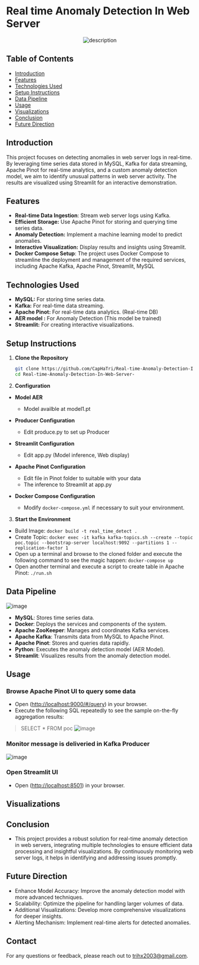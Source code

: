 # Real time Anomaly Detection In Web Server

<p align="center">
  <img src="https://github.com/user-attachments/assets/5ccede93-c275-4e7a-892f-95b7a617223b" alt="description" />
</p>

## Table of Contents

- [Introduction](#introduction)
- [Features](#features)
- [Technologies Used](#technologies-used)
- [Setup Instructions](#setup-instructions)
- [Data Pipeline](#data-pipeline)
- [Usage](#usage)
- [Visualizations](#visualizations)
- [Conclusion](#concly)
- [Future Direction](#Future_Direction)

## Introduction
This project focuses on detecting anomalies in web server logs in real-time. By leveraging time series data stored in MySQL, Kafka for data streaming, Apache Pinot for real-time analytics, and a custom anomaly detection model, we aim to identify unusual patterns in web server activity. The results are visualized using Streamlit for an interactive demonstration.
## Features
- **Real-time Data Ingestion**: Stream web server logs using Kafka.
- **Efficient Storage:** Use Apache Pinot for storing and querying time series data.
- **Anomaly Detection:** Implement a machine learning model to predict anomalies.
- **Interactive Visualization:** Display results and insights using Streamlit.
- **Docker Compose Setup**: The project uses Docker Compose to streamline the deployment and management of the required services, including Apache Kafka, Apache Pinot, Streamlit, MySQL
## Technologies Used
- **MySQL:** For storing time series data.
- **Kafka:** For real-time data streaming.
- **Apache Pinot:** For real-time data analytics. (Real-time DB)
- **AER model :** For Anomaly Detection (This model be trained)
- **Streamlit:** For creating interactive visualizations.
## Setup Instructions
1. **Clone the Repository**

   ```bash
   git clone https://github.com/CapHaTri/Real-time-Anomaly-Detection-In-Web-Server-.git
   cd Real-time-Anomaly-Detection-In-Web-Server-
2. **Configuration**

- **Model AER**

  - Model availble at model1.pt

- **Producer Configuration**

  - Edit produce.py to set up Producer
- **Streamlit Configuration**
  - Edit app.py (Model inference, Web display)
- **Apache Pinot Configuration**
  - Edit file in Pinot folder to suitable with your data
  - The inference to Streamlit at app.py
- **Docker Compose Configuration**

  - Modify `docker-compose.yml` if necessary to suit your environment.

3.  **Start the Environment**
- Build Image: 
  `docker build -t real_time_detect .`
- Create Topic:
  `docker exec -it kafka kafka-topics.sh --create --topic poc.topic --bootstrap-server localhost:9092 --partitions 1 --replication-factor 1`
- Open up a terminal and browse to the cloned folder and execute the following command to see the magic happen:
  `docker-compose up`
- Open another terminal and execute a script to create table in Apache Pinot:
  `./run.sh`
## Data Pipeline
![image](https://github.com/user-attachments/assets/e698d8dd-0b4b-48cd-8729-8c16e6591a28)

- **MySQL**: Stores time series data.
- **Docker**: Deploys the services and components of the system.
- **Apache ZooKeeper**: Manages and coordinates Kafka services.
- **Apache Kafka**: Transmits data from MySQL to Apache Pinot.
- **Apache Pinot**: Stores and queries data rapidly.
- **Python**: Executes the anomaly detection model (AER Model).
- **Streamlit**: Visualizes results from the anomaly detection model.

## Usage
### Browse Apache Pinot UI to query some data
- Open ([http://localhost:9000/#/query](http://localhost:9000/#/query)) in your browser.
- Execute the following SQL repeatedly to see the sample on-the-fly aggregation results:
> SELECT * FROM poc
![image](https://github.com/user-attachments/assets/8c775526-df57-46fb-9d2d-826867fe765a)
### Monitor message is deliveried in Kafka Producer
![image](https://github.com/user-attachments/assets/8f2d80c5-4f41-4841-8afe-bf7410d65edd)
### Open Streamlit UI
- Open ([http://localhost:8501](http://localhost:8501)) in your browser.
## Visualizations
## Conclusion
- This project provides a robust solution for real-time anomaly detection in web servers, integrating multiple technologies to ensure efficient data processing and insightful visualizations. By continuously monitoring web server logs, it helps in identifying and addressing issues promptly.
## Future Direction
- Enhance Model Accuracy: Improve the anomaly detection model with more advanced techniques.
- Scalability: Optimize the pipeline for handling larger volumes of data.
- Additional Visualizations: Develop more comprehensive visualizations for deeper insights.
- Alerting Mechanism: Implement real-time alerts for detected anomalies.
## Contact
For any questions or feedback, please reach out to [trihx2003@gmail.com](mailto:trihx2003@gmail.com).
